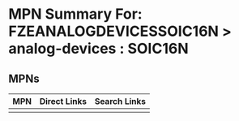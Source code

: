 



# MPN Summary For: FZEANALOGDEVICESSOIC16N > analog-devices : SOIC16N

## MPNs
  

|MPN|Direct Links|Search Links|
| :--- | :--- | :--- |
||||
